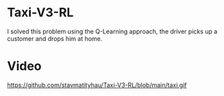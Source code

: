 # Taxi-V3-RL
I solved this problem using the Q-Learning approach, the driver picks up a customer and drops him at home.

# Video
https://github.com/stavmatityhau/Taxi-V3-RL/blob/main/taxi.gif
